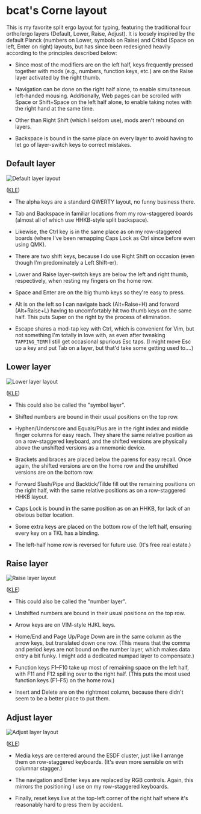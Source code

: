 # bcat's Corne layout

This is my favorite split ergo layout for typing, featuring the traditional
four ortho/ergo layers (Default, Lower, Raise, Adjust). It is loosely inspired
by the default Planck (numbers on Lower, symbols on Raise) and Crkbd (Space on
left, Enter on right) layouts, but has since been redesigned heavily according
to the principles described below:

* Since most of the modifiers are on the left half, keys frequently pressed
together with mods (e.g., numbers, function keys, etc.) are on the Raise layer
activated by the right thumb.

* Navigation can be done on the right half alone, to enable simultaneous
left-handed mousing. Additionally, Web pages can be scrolled with Space or
Shift+Space on the left half alone, to enable taking notes with the right hand
at the same time.

* Other than Right Shift (which I seldom use), mods aren't rebound on layers.

* Backspace is bound in the same place on every layer to avoid having to let go
of layer-switch keys to correct mistakes.

## Default layer

![Default layer layout](https://i.imgur.com/s1LDlSQ.png)

([KLE](http://www.keyboard-layout-editor.com/#/gists/08d9827d916662a9414f48805aa895a5))

* The alpha keys are a standard QWERTY layout, no funny business there.

* Tab and Backspace in familiar locations from my row-staggered boards (almost
all of which use HHKB-style split backspace).

* Likewise, the Ctrl key is in the same place as on my row-staggered boards
(where I've been remapping Caps Lock as Ctrl since before even using QMK).

* There are two shift keys, because I do use Right Shift on occasion (even
though I'm predominately a Left Shift-er).

* Lower and Raise layer-switch keys are below the left and right thumb,
respectively, when resting my fingers on the home row.

* Space and Enter are on the big thumb keys so they're easy to press.

* Alt is on the left so I can navigate back (Alt+Raise+H) and forward
(Alt+Raise+L) having to uncomfortably hit two thumb keys on the same half. This
puts Super on the right by the process of elimination.

* Escape shares a mod-tap key with Ctrl, which is convenient for Vim, but not
something I'm totally in love with, as even after tweaking `TAPPING_TERM` I
still get occasional spurious Esc taps. (I might move Esc up a key and put Tab
on a layer, but that'd take some getting used to....)

## Lower layer

![Lower layer layout](https://i.imgur.com/rDlSmrA.png)

([KLE](http://www.keyboard-layout-editor.com/#/gists/c3fba5eaa2cd70fdfbdbc0f9e34d3bc0))

* This could also be called the "symbol layer".

* Shifted numbers are bound in their usual positions on the top row.

* Hyphen/Underscore and Equals/Plus are in the right index and middle finger
columns for easy reach. They share the same relative position as on a
row-staggered keyboard, and the shifted versions are physically above the
unshifted versions as a mnemonic device.

* Brackets and braces are placed below the parens for easy recall. Once again,
the shifted versions are on the home row and the unshifted versions are on the
bottom row.

* Forward Slash/Pipe and Backtick/Tilde fill out the remaining positions on the
right half, with the same relative positions as on a row-staggered HHKB layout.

* Caps Lock is bound in the same position as on an HHKB, for lack of an obvious
better location.

* Some extra keys are placed on the bottom row of the left half, ensuring every
key on a TKL has a binding.

* The left-half home row is reversed for future use. (It's free real estate.)

## Raise layer

![Raise layer layout](https://i.imgur.com/cVoKygg.png)

([KLE](http://www.keyboard-layout-editor.com/#/gists/08b44355d4ca85d294bad9e2821f91d7))

* This could also be called the "number layer".

* Unshifted numbers are bound in their usual positions on the top row.

* Arrow keys are on VIM-style HJKL keys.

* Home/End and Page Up/Page Down are in the same column as the arrow keys, but
translated down one row. (This means that the comma and period keys are not
bound on the number layer, which makes data entry a bit funky. I might add a
dedicated numpad layer to compensate.)

* Function keys F1–F10 take up most of remaining space on the left half, with
F11 and F12 spilling over to the right half. (This puts the most used function
keys (F1–F5) on the home row.)

* Insert and Delete are on the rightmost column, because there didn't seem to
be a better place to put them.

## Adjust layer

![Adjust layer layout](https://i.imgur.com/LEHM4DU.png)

([KLE](http://www.keyboard-layout-editor.com/#/gists/77e7572e077b36a23eb2086017e16fee))

* Media keys are centered around the ESDF cluster, just like I arrange them on
row-staggered keyboards. (It's even more sensible on with columnar stagger.)

* The navigation and Enter keys are replaced by RGB controls. Again, this
mirrors the positioning I use on my row-staggered keyboards.

* Finally, reset keys live at the top-left corner of the right half where it's
reasonably hard to press them by accident.
